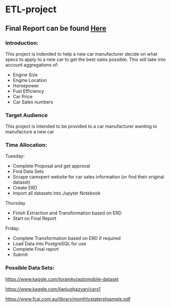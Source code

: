 # ETL-project

## Final Report can be found [Here](report.md)

### Introduction:

This project is indended to help a new car manufacturer decide on what specs to apply to a new car to get the best sales possible. This will take into account aggregations of:
 - Engine Size
 - Engine Location
 - Horsepower
 - Fuel Efficiency
 - Car Price
 - Car Sales numbers
### Target Audience
This project is intended to be provided to a car manufacturer wanting to manufacture a new car
### Time Allocation:

Tuesday:
 - Complete Proposal and get approval
 - Find Data Sets
 - Scrape carexpert website for car sales information (or find their original dataset)
 - Create ERD
 - Import all datasets into Jupyter Notebook

Thursday
 - Finish Extraction and Transformation based on ERD
 - Start on Final Report

Friday:
 - Complete Transformation based on ERD if required
 - Load Data into PostgreSQL for use
 - Complete Final report
 - Submit

### Possible Data Sets:
https://www.kaggle.com/toramky/automobile-dataset

https://www.kaggle.com/ljanjughazyan/cars1

https://www.fcai.com.au/library/monthlystaterptsample.pdf
